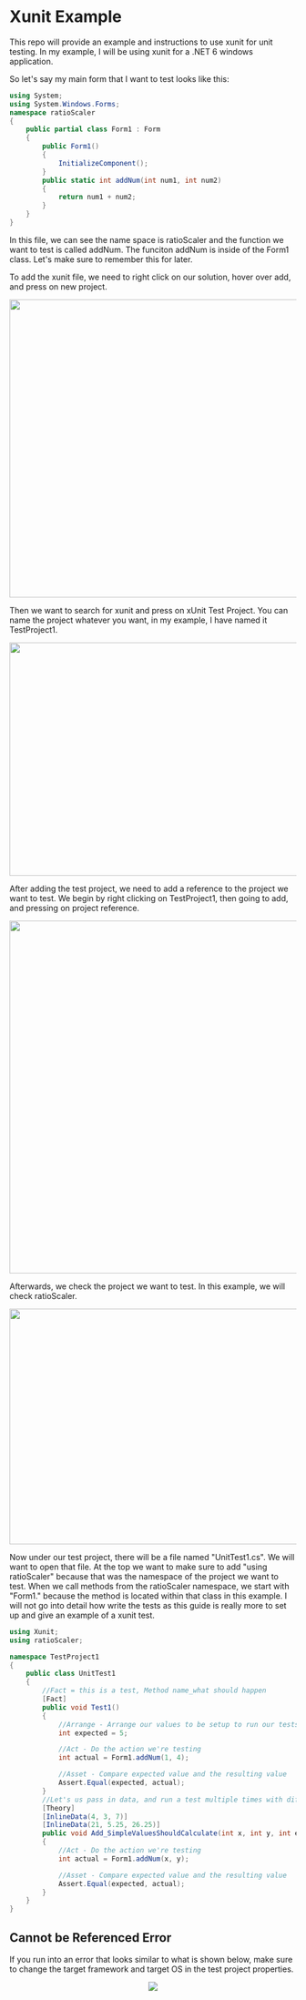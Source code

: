 # Xunit Example
This repo will provide an example and instructions to use xunit for unit testing. In my example, I will be using xunit for a .NET 6 windows application.

So let's say my main form that I want to test looks like this:
```csharp
using System;
using System.Windows.Forms;
namespace ratioScaler
{
    public partial class Form1 : Form
    {
        public Form1()
        {
            InitializeComponent();
        }
        public static int addNum(int num1, int num2)
        {
            return num1 + num2;
        }
    }
}
```
In this file, we can see the name space is ratioScaler and the function we want to test is called addNum. The funciton addNum is inside of the Form1 class. Let's make sure to remember this for later.

To add the xunit file, we need to right click on our solution, hover over add, and press on new project.

<p align="center">
<img src="https://user-images.githubusercontent.com/100814612/169671531-03fbe36e-3cdb-41fb-bc61-3cce8a35230e.png" width = "700", height = "524"><img>
</p>

Then we want to search for xunit and press on xUnit Test Project. You can name the project whatever you want, in my example, I have named it TestProject1.

<p align="center">
<img src="https://user-images.githubusercontent.com/100814612/169671563-0be40ff2-0a2d-47df-a767-270ebd4a5dfc.png" width = "700", height = "410"><img>
</p>

After adding the test project, we need to add a reference to the project we want to test. We begin by right clicking on TestProject1, then going to add, and pressing on project reference.

<p align="center">
<img src="https://user-images.githubusercontent.com/100814612/169671600-46c88f24-2b65-42b2-99d1-fb19717e6882.png" width = "600", height = "620"><img>
</p>

Afterwards, we check the project we want to test. In this example, we will check ratioScaler.

<p align="center">
<img src="https://user-images.githubusercontent.com/100814612/169671632-4b7a6aea-aa85-4b94-a0f0-4bbd4e150247.png" width = "600", height = "414"><img>
</p>

Now under our test project, there will be a file named "UnitTest1.cs". We will want to open that file. At the top we want to make sure to add "using ratioScaler" because that was the namespace of the project we want to test. When we call methods from the ratioScaler namespace, we start with "Form1." because the method is located within that class in this example. I will not go into detail how write the tests as this guide is really more to set up and give an example of a xunit test.

```csharp
using Xunit;
using ratioScaler;

namespace TestProject1
{
    public class UnitTest1
    {
        //Fact = this is a test, Method name_what should happen
        [Fact]
        public void Test1()
        {
            //Arrange - Arrange our values to be setup to run our tests
            int expected = 5;

            //Act - Do the action we're testing
            int actual = Form1.addNum(1, 4);

            //Asset - Compare expected value and the resulting value
            Assert.Equal(expected, actual);
        }
        //Let's us pass in data, and run a test multiple times with different datasets
        [Theory]
        [InlineData(4, 3, 7)]
        [InlineData(21, 5.25, 26.25)]
        public void Add_SimpleValuesShouldCalculate(int x, int y, int expected)
        {
            //Act - Do the action we're testing
            int actual = Form1.addNum(x, y);

            //Asset - Compare expected value and the resulting value
            Assert.Equal(expected, actual);
        }
    }
}
```

**Cannot be Referenced Error**
--------------------
If you run into an error that looks similar to what is shown below, make sure to change the target framework and target OS in the test project properties.

<p align="center">
<img src="https://user-images.githubusercontent.com/100814612/169671864-e51da387-459f-49e6-a194-39121668e20d.png"><img>
</p>
